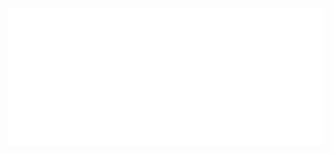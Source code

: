 <img src="https://github.com/devTrilhaUdf/devTrilhaUdf/blob/main/Trilha_Empreendedora_do_UDF_FINAL_POSITIVA_FUNDO_TRANSPARENTE%201.png?raw=true"/>
